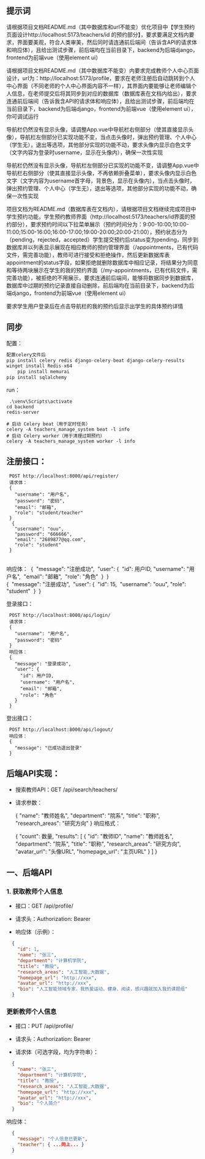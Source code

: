 ## 提示词

请根据项目文档README.md（其中数据库和url不能变）优化项目中【学生预约页面设计http://localhost:5173/teachers/id 的预约部分】，要求要满足文档内要求，界面要美观，符合人类审美，然后同时请连通前后端间（告诉含API的请求体和响应体），且给出测试步骤，前后端均在当前目录下，backend为后端django，frontend为前端vue（使用element ui）







请根据项目文档README.md（其中数据库不能变）内要求完成教师个人中心页面设计，url为：http://localhost:5173/profile，要求在老师注册后自动跳转到个人中心界面（不同老师的个人中心界面内容不一样），其界面内要能够让老师编辑个人信息，在老师提交后将其同步到对应的数据库（数据库表在文档内给出），要求连通前后端间（告诉我含API的请求体和响应体），且给出测试步骤，前后端均在当前目录下，backend为后端django，frontend为前端vue（使用element ui），你可调试运行





导航栏仍然没有显示头像，请调整App.vue中导航栏右侧部分（使其直接显示头像），导航栏左侧部分已实现功能不变，当点击头像时，弹出预约管理、个人中心（学生无），退出等选项，其他部分实现的功能不动，要求头像内显示白色文字（文字内容为登录时username，显示在头像内），确保一次性实现



导航栏仍然没有显示头像，导航栏左侧部分已实现的功能不变，请调整App.vue中导航栏右侧部分（使其直接显示头像，不再依赖折叠菜单），要求头像内显示白色文字（文字内容为username首字母，背景色，显示在头像内），当点击头像时，弹出预约管理、个人中心（学生无），退出等选项，其他部分实现的功能不动，确保一次性实现





  项目文档为README.md（数据库表在文档内），请根据项目文档继续完成项目中学生预约功能，学生预约教师界面（http://localhost:5173/teachers/id界面的预约部分），要求预约时间以下拉菜单展示（预约时间分为：9:00-10:00;10:00-11:00;15:00-16:00;16:00-17:00;19:00-20:00;20:00-21:00），预约状态分为（pending，rejected，accepted）学生提交预约后status变为pending，同步到数据库并以列表显示展现在相应教师的预约管理界面（/appointments，已有代码文件，需完善功能），教师可进行接受和拒绝操作，然后更新数据库表appointment的status字段，如果拒绝就删除数据库中相应记录，将结果分为同意和等待两块展示在学生的我的预约界面（/my-appointments，已有代码文件，需完善功能），被拒绝的不用展示，要求连通前后端间，能够将数据同步到数据库，数据库中过期的预约记录直接自动删除，前后端均在当前目录下，backend为后端django，frontend为前端vue（使用element ui）








要求学生用户登录后在点击导航栏的我的预约后显示出学生的具体预约详情





## 同步

配置：

```python
配置celery文件后
pip install celery redis django-celery-beat django-celery-results
winget install Redis-x64
	pip install memurai
pip install sqlalchemy
```



run：

```shell
 .\venv\Scripts\activate
cd backend
redis-server

# 启动 Celery beat（用于定时任务）
celery -A teachers_manage_system beat -l info
# 启动 Celery worker（用于清理过期预约）
celery -A teachers_manage_system worker -l info
```







## 注册接口：

     POST http://localhost:8000/api/register/
     请求体：
     {
       "username": "用户名",
       "password": "密码",
       "email": "邮箱",
       "role": "student/teacher"
     }
      {
       "username": "ouu",
       "password": "666666",
       "email": "2689877@qq.com",
       "role": "student"
     }


​     
​     响应体：
​         {
​           "message": "注册成功",
​           "user": {
​             "id": 用户ID,
​             "username": "用户名",
​             "email": "邮箱",
​             "role": "角色"
​           }
​         }
​         
​     {
​        "message": "注册成功",
​        "user": {
​            "id": 15,
​            "username": "ouu",
​            "role": "student"
​        }
​    }




登录接口：

     POST http://localhost:8000/api/login/
     请求体：
     {
       "username": "用户名",
       "password": "密码"
     }
     响应体：
     {
       "message": "登录成功",
       "user": {
         "id": 用户ID,
         "username": "用户名",
         "email": "邮箱",
         "role": "角色"
       }
     }
登出接口：

     POST http://localhost:8000/api/logout/
     响应体：
     {
       "message": "已成功退出登录"
     }



## 后端API实现：

- 搜索教师API：GET /api/search/teachers/

- 请求参数：

     {
       "name": "教师姓名",
       "department": "院系",
       "title": "职称",
       "research_areas": "研究方向"
     }
响应格式：

     {
       "count": 数量,
       "results": [
         {
           "id": "教师ID",
           "name": "教师姓名",
           "department": "院系",
           "title": "职称",
           "research_areas": "研究方向",
           "avatar_url": "头像URL",
           "homepage_url": "主页URL"
         }
       ]
     }





## 一、后端API

### 1. 获取教师个人信息

- 接口：GET /api/profile/

- 请求头：Authorization: Bearer <token>

- 响应体（示例）：

```json
  {
    "id": 1,
    "name": "张三",
    "department": "计算机学院",
    "title": "教授",
    "research_areas": "人工智能,大数据",
    "homepage_url": "http://xxx",
    "avatar_url": "http://xxx",
    "bio": "人工智能领域专家，我热爱运动、健身、阅读，感兴趣就加入我的课题组"
  }

```

### 更新教师个人信息

- 接口：PUT /api/profile/

- 请求头：Authorization: Bearer <token>

- 请求体（可选字段，均为字符串）：

```json
  {
    "name": "张三",
    "department": "计算机学院",
    "title": "教授",
    "research_areas": "人工智能,大数据",
    "homepage_url": "http://xxx",
    "avatar_url": "http://xxx",
    "bio": "个人简介"
  }
```

响应体：

```json
  {
    "message": "个人信息已更新",
    "teacher": { ...同上... }
  }
```

